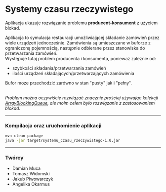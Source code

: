 # Systemy czasu rzeczywistego

Aplikacja ukazuje rozwiązanie problemu <b>producent-konsument</b> z użyciem blokad.

Aplikacja to symulacja restauracji umożliwiającej składanie zamówień przez wiele urządzeń jednocześnie.
Zamówienia są umieszczane w buforze z ograniczoną pojemnością, następnie odbierane przez stanowiska do przetwarzania zamówień.  
Występuje tutaj problem producenta i konsumenta, ponieważ zależnie od:
<ul>
  <li>szybkości składania/przetwarzania zamówień</li>
  <li>ilości urządzeń składających/przetwarzających zamówienia</li>
</ul>
Bufor może przechodzić zarówno w stan "pusty" jak i "pełny".  
<br />
<br />

<i>Problem można oczywiście rozwiązać znacznie prościej używając kolekcji 
<a href="https://docs.oracle.com/javase/7/docs/api/java/util/concurrent/ArrayBlockingQueue.html">ArrayBlockingQueue</a>, 
ale moim celem było rozwiązanie z zastosowaniem blokad.</i>

<hr>

### Kompilacja oraz uruchomienie aplikacji
```bash
mvn clean package
java -jar target/systemu_czasu_rzeczywistego-1.0.jar
```
<hr>

### Twórcy
- Damian Muca
- Tomasz Widomski
- Jakub Piwowarczyk
- Angelika Okarmus
